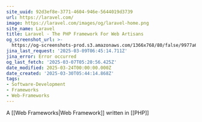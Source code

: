 ```yaml
---
site_uuid: 92d3ef8e-3771-4604-946e-5644019d3739
url: https://laravel.com/
image: https://laravel.com/images/og/laravel-home.png
site_name: Laravel
title: Laravel - The PHP Framework For Web Artisans
og_screenshot_url: >-
  https://og-screenshots-prod.s3.amazonaws.com/1366x768/80/false/9977a69b1c572cc8d9911eae8d7c636b6519e0236188a91859c903391ce4a2b6.jpeg
jina_last_request: '2025-03-09T06:45:14.711Z'
jina_error: Error occurred
og_last_fetch: '2025-03-07T05:20:56.425Z'
date_modified: 2025-03-24T00:00:00.000Z
date_created: '2025-03-30T05:44:14.868Z'
tags:
- Software-Development
- Frameworks
- Web-Frameworks
---
```











A [[Web Frameworks|Web Framework]] written in [[PHP]]
